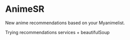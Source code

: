 # AnimeSR
New anime recommendations based on your Myanimelist.

Trying recommendations services + beautifulSoup
